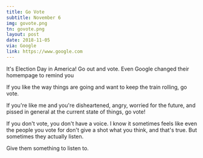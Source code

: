 ```yaml
---
title: Go Vote
subtitle: November 6
img: govote.png
tn: govote.png
layout: post
date: 2018-11-05
via: Google
link: https://www.google.com
---
```


It's Election Day in America! Go out and vote. Even Google changed their homempage to remind you  

If you like the way things are going and want to keep the train rolling, go vote.

If you're like me and you're disheartened, angry, worried for the future, and pissed in general at the current state of things, go vote!

If you don't vote, you don't have a voice. I know it sometimes feels like even the people you vote for don't give a shot what you think, and that's true. But sometimes they actually listen. 

Give them something to listen to. 